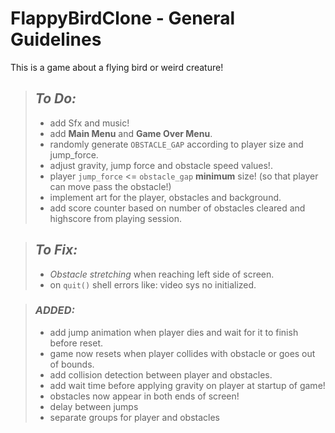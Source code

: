 
# **FlappyBirdClone** - General Guidelines

This is a game about a flying bird or weird creature!

> ## ***To Do:***
> 
> - add Sfx and music!  
> - add **Main Menu** and **Game Over Menu**.  
> - randomly generate `OBSTACLE_GAP` according to
> player size and jump_force.  
> - adjust gravity, jump force and obstacle
> speed values!.  
> - player `jump_force` <= `obstacle_gap`
> **minimum** size! (so that player can move
> pass the obstacle!)  
> - implement art for the player, obstacles and
> background.  
> - add score counter based on number of
> obstacles cleared and highscore from
> playing session.  

> ## ***To Fix:***
>
> - *Obstacle stretching* when reaching left
> side of screen.  
> - on `quit()` shell errors like: video sys no
> initialized.  

> ### ***ADDED:***
>
> - add jump animation when player dies and wait
> for it to finish before reset.  
> - game now resets when player collides with
> obstacle or goes out of bounds.
> - add collision detection between player and
> obstacles. 
> - add wait time before applying gravity on
> player at startup of game!  
> - obstacles now appear in both ends of
> screen!  
> - delay between jumps  
> - separate groups for player and obstacles  